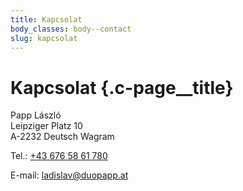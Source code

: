 ```yaml
---
title: Kapcsolat
body_classes: body--contact
slug: kapcsolat
---
```


# Kapcsolat {.c-page__title}

Papp László<br/>
Leipziger Platz 10<br/>
A-2232 Deutsch Wagram

Tel.: <a href="tel:00436765861780">+43 676 58 61 780</a>

E-mail: [ladislav@duopapp.at](mailto:ladislav@duopapp.at)
